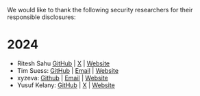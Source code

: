 We would like to thank the following security researchers for their responsible disclosures:


# 2024

- Ritesh Sahu [GitHub](https://github.com/riteshs4hu/) | [X](https://x.com/riteshs4hu) | [Website](https://medium.com/@riteshs4hu)
- Tim Suess: [GitHub](https://github.com/blackfortresslabs) | [Email](tim@blackfortresslabs.com) | [Website](https://www.blackfortresslabs.com)
- xyzeva: [Github](https://github.com/xyzeva) | [Email](mailto:xyzeva@riseup.net) | [Website](https://kibty.town/)
- Yusuf Kelany: [GitHub](https://github.com/YusufYaser) | [X](https://x.com/RealYusufYaser) | [Website](https://yusufyaser.xyz)
